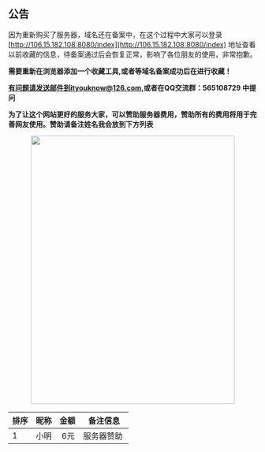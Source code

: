 ## 公告

因为重新购买了服务器，域名还在备案中，在这个过程中大家可以登录[http://106.15.182.108:8080/index](http://106.15.182.108:8080/index)
地址查看以前收藏的信息，待备案通过后会恢复正常，影响了各位朋友的使用，非常抱歉。


**需要重新在浏览器添加一个收藏工具,或者等域名备案成功后在进行收藏！**


**有问题请发送邮件到ityouknow@126.com,或者在QQ交流群：565108729 中提问**

**为了让这个网站更好的服务大家，可以赞助服务器费用，赞助所有的费用将用于完善网友使用。赞助请备注姓名我会放到下方列表**
<p align="center">
   <img src="http://www.ityouknow.com/assets/images/tip.jpg"  style="width: 413px;height: 545px;">
</p>


排序	| 昵称	| 金额 | 备注信息
---  |---    |---   |---
1 | 小明 |  6元  |服务器赞助  
